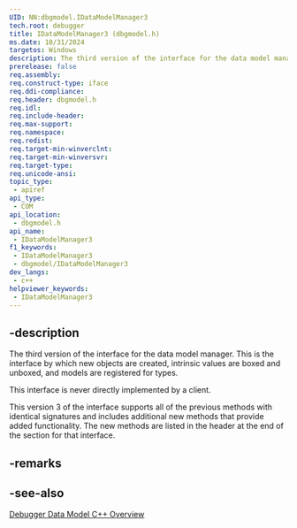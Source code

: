 ```yaml
---
UID: NN:dbgmodel.IDataModelManager3
tech.root: debugger
title: IDataModelManager3 (dbgmodel.h)
ms.date: 10/31/2024
targetos: Windows
description: The third version of the interface for the data model manager. This is the interface by which new objects are created, intrinsic values are boxed and unboxed, and models are registered for types. (dbgmodel.h)
prerelease: false
req.assembly: 
req.construct-type: iface
req.ddi-compliance: 
req.header: dbgmodel.h
req.idl: 
req.include-header: 
req.max-support: 
req.namespace: 
req.redist: 
req.target-min-winverclnt: 
req.target-min-winversvr: 
req.target-type: 
req.unicode-ansi: 
topic_type:
 - apiref
api_type:
 - COM
api_location:
 - dbgmodel.h
api_name:
 - IDataModelManager3
f1_keywords:
 - IDataModelManager3
 - dbgmodel/IDataModelManager3
dev_langs:
 - c++
helpviewer_keywords:
 - IDataModelManager3
---
```


## -description 

The third version of the interface for the data model manager. This is the interface by which new objects are created, intrinsic values are boxed and unboxed, and models are registered for types.

This interface is never directly implemented by a client.

This version 3 of the interface supports all of the previous methods with identical signatures and includes additional new methods that provide added functionality. The new methods are listed in the header at the end of the section for that interface.

## -remarks

## -see-also

[Debugger Data Model C++ Overview](/windows-hardware/drivers/debugger/data-model-cpp-overview)
